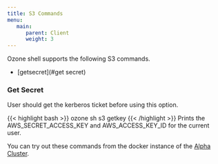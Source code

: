 ```yaml
---
title: S3 Commands
menu:
   main:
      parent: Client
      weight: 3
---
```

<!---
  Licensed to the Apache Software Foundation (ASF) under one or more
  contributor license agreements.  See the NOTICE file distributed with
  this work for additional information regarding copyright ownership.
  The ASF licenses this file to You under the Apache License, Version 2.0
  (the "License"); you may not use this file except in compliance with
  the License.  You may obtain a copy of the License at

      http://www.apache.org/licenses/LICENSE-2.0

  Unless required by applicable law or agreed to in writing, software
  distributed under the License is distributed on an "AS IS" BASIS,
  WITHOUT WARRANTIES OR CONDITIONS OF ANY KIND, either express or implied.
  See the License for the specific language governing permissions and
  limitations under the License.
-->

Ozone shell supports the following S3 commands.

  * [getsecret](#get secret)

### Get Secret

User should get the kerberos ticket before using this option.


{{< highlight bash >}}
ozone sh s3 getkey
{{< /highlight >}}
Prints the AWS_SECRET_ACCESS_KEY and AWS_ACCESS_KEY_ID for the current user.


You can try out these commands from the docker instance of the [Alpha
Cluster](runningviadocker.html).
